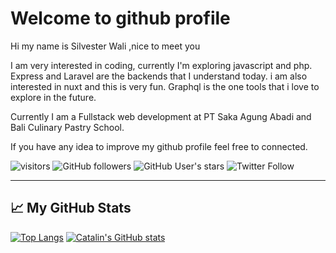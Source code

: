 # Welcome to github profile

Hi my name is Silvester Wali ,nice to meet you 

I am very interested in coding, currently I'm exploring javascript and php. Express and Laravel are the backends that I understand today. i am also interested in nuxt and this is very fun. Graphql is the one tools that i love to explore in the future.

Currently I am a Fullstack web development at PT Saka Agung Abadi and Bali Culinary Pastry School. 


If you have any idea to improve my github profile feel free to connected.


![visitors](https://visitor-badge.glitch.me/badge?page_id=page.id) 
![GitHub followers](https://img.shields.io/github/followers/silvesterwali?style=social)
![GitHub User's stars](https://img.shields.io/github/stars/silvesterwali?style=social)
![Twitter Follow](https://img.shields.io/twitter/follow/silvesterwali?style=social)







---

## &#x1f4c8; My GitHub Stats


[![Top Langs](https://github-readme-stats.vercel.app/api/top-langs/?username=silvesterwali&hide=java,html,css&theme=radical)](https://github.com/anuraghazra/github-readme-stats)
[![Catalin's GitHub stats](https://github-readme-stats.vercel.app/api?username=silvesterwali&theme=radical)](https://github.com/anuraghazra/github-readme-stats)
